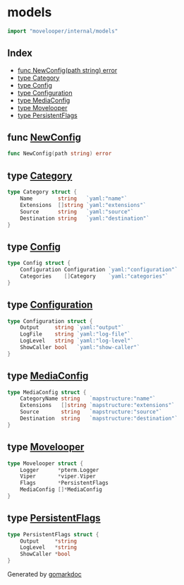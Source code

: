 <!-- gomarkdoc:embed:start -->

<!-- Code generated by gomarkdoc. DO NOT EDIT -->

# models

```go
import "movelooper/internal/models"
```

## Index

- [func NewConfig\(path string\) error](<#NewConfig>)
- [type Category](<#Category>)
- [type Config](<#Config>)
- [type Configuration](<#Configuration>)
- [type MediaConfig](<#MediaConfig>)
- [type Movelooper](<#Movelooper>)
- [type PersistentFlags](<#PersistentFlags>)


<a name="NewConfig"></a>
## func [NewConfig](<https://github.com/lucasassuncao/movelooper/blob/main/internal/models/config.go#L30>)

```go
func NewConfig(path string) error
```



<a name="Category"></a>
## type [Category](<https://github.com/lucasassuncao/movelooper/blob/main/internal/models/config.go#L23-L28>)



```go
type Category struct {
    Name        string   `yaml:"name"`
    Extensions  []string `yaml:"extensions"`
    Source      string   `yaml:"source"`
    Destination string   `yaml:"destination"`
}
```

<a name="Config"></a>
## type [Config](<https://github.com/lucasassuncao/movelooper/blob/main/internal/models/config.go#L11-L14>)



```go
type Config struct {
    Configuration Configuration `yaml:"configuration"`
    Categories    []Category    `yaml:"categories"`
}
```

<a name="Configuration"></a>
## type [Configuration](<https://github.com/lucasassuncao/movelooper/blob/main/internal/models/config.go#L16-L21>)



```go
type Configuration struct {
    Output     string `yaml:"output"`
    LogFile    string `yaml:"log-file"`
    LogLevel   string `yaml:"log-level"`
    ShowCaller bool   `yaml:"show-caller"`
}
```

<a name="MediaConfig"></a>
## type [MediaConfig](<https://github.com/lucasassuncao/movelooper/blob/main/internal/models/movelooper.go#L15-L20>)



```go
type MediaConfig struct {
    CategoryName string   `mapstructure:"name"`
    Extensions   []string `mapstructure:"extensions"`
    Source       string   `mapstructure:"source"`
    Destination  string   `mapstructure:"destination"`
}
```

<a name="Movelooper"></a>
## type [Movelooper](<https://github.com/lucasassuncao/movelooper/blob/main/internal/models/movelooper.go#L8-L13>)



```go
type Movelooper struct {
    Logger      *pterm.Logger
    Viper       *viper.Viper
    Flags       *PersistentFlags
    MediaConfig []*MediaConfig
}
```

<a name="PersistentFlags"></a>
## type [PersistentFlags](<https://github.com/lucasassuncao/movelooper/blob/main/internal/models/flags.go#L3-L7>)



```go
type PersistentFlags struct {
    Output     *string
    LogLevel   *string
    ShowCaller *bool
}
```

Generated by [gomarkdoc](<https://github.com/princjef/gomarkdoc>)


<!-- gomarkdoc:embed:end -->